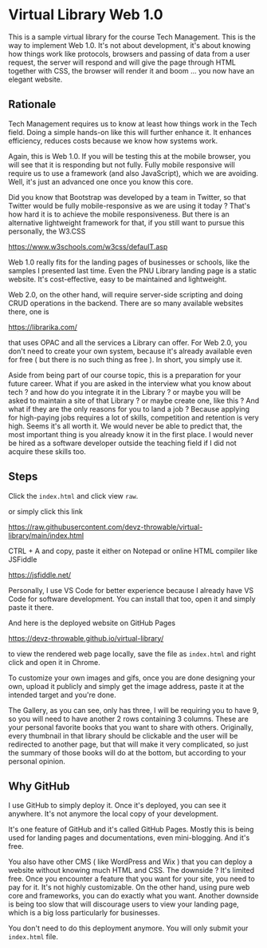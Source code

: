 # Virtual Library Web 1.0
This is a sample virtual library for the course 
Tech Management. This is the way to implement
Web 1.0. It's not about development, it's
about knowing how things work like
protocols, browsers and passing of data
from a user request, the server will respond
and will give the page through HTML together
with CSS, the browser will render it
and boom ... you now have an elegant website.

## Rationale
Tech Management requires us to know at least 
how things work in the Tech field. 
Doing a simple hands-on like
this will further enhance it. It enhances
efficiency, reduces costs because we know
how systems work. 

Again, this is Web 1.0. If you will be testing
this at the mobile browser, you will see
that it is responding but not fully. Fully
mobile responsive will require us to use a
framework (and also JavaScript), 
which we are avoiding. Well, it's
just an advanced one once you know this core.

Did you know that Bootstrap was developed
by a team in Twitter, so that Twitter would be 
fully mobile-responsive as we are using it 
today ? That's how hard it is to achieve
the mobile responsiveness.
But there is an alternative lightweight
framework for that, if you still want to pursue
this personally, the W3.CSS

https://www.w3schools.com/w3css/defaulT.asp

Web 1.0 really fits for the landing pages
of businesses or schools, like the samples
I presented last time. Even the PNU Library
landing page is a static website. It's cost-effective,
easy to be maintained and lightweight.

Web 2.0, on the other hand, will require
server-side scripting and doing CRUD
operations in the backend.
There are so many available websites there, 
one is 

https://librarika.com/

that uses OPAC and all the services a Library
can offer. For Web 2.0, you don't need to 
create your own system, because it's already
available even for free ( but there is no
such thing as free ). In short, you simply
use it.

Aside from being part of our course topic,
this is a preparation for your future career.
What if you are asked in the interview
what you know about tech ? and how do you
integrate it in the Library ? or maybe
you will be asked to maintain a site of that
Library ? or maybe create one, like this ?
And what if they are the only reasons 
for you to land a job ? Because applying for
high-paying jobs requires a lot of skills,
competition and retention is very high.
Seems it's all worth it.
We would never be able to predict that, 
the most important thing is you already know
it in the first place. I would never be
hired as a software developer outside
the teaching field if I did not acquire
these skills too.

## Steps
Click the `index.html` and click view `raw`.

or simply click this link

<https://raw.githubusercontent.com/devz-throwable/virtual-library/main/index.html>

CTRL + A and copy, paste it either on Notepad
or online HTML compiler like JSFiddle

https://jsfiddle.net/

Personally, I use VS Code for better experience
because I already have VS Code for software development.
You can install that too, open it and simply paste it there.

And here is the deployed website on GitHub Pages

<https://devz-throwable.github.io/virtual-library/>

to view the rendered web page locally, save
the file as `index.html` and right click and open
it in Chrome.

To customize your own images and gifs, once you are
done designing your own, upload it publicly and 
simply get the image address, paste it at the 
intended target and you're done.

The Gallery, as you can see, only has three, I will
be requiring you to have 9, so you will need to have
another 2 rows containing 3 columns.
These are your personal
favorite books that you want to share with others. Originally,
every thumbnail in that library should be clickable and 
the user will be redirected to another page, but that 
will make it very complicated, so just the summary
of those books will do at the bottom, 
but according to your personal
opinion.

## Why GitHub
I use GitHub to simply deploy it. Once it's deployed,
you can see it anywhere. It's not anymore the local copy
of your development. 

It's one feature of GitHub and it's called GitHub Pages.
Mostly this is being used for landing pages and documentations,
even mini-blogging. And it's free. 

You also have other CMS ( like WordPress and Wix ) 
that you can deploy a website
without knowing much HTML and CSS. The downside ? 
It's limited free. Once you encounter a feature that you 
want for your site, you need to pay for it. It's not
highly customizable. On the other hand, 
using pure web core and frameworks,
you can do exactly what you want. Another downside is being
too slow that will discourage users to view your landing
page, which is a big loss particularly for businesses.

You don't need to do this deployment anymore. You will
only submit your `index.html` file.
